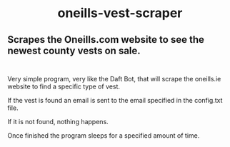 # <center> oneills-vest-scraper </center>

## Scrapes the Oneills.com website to see the newest county vests on sale.<br><br>


Very simple program, very like the Daft Bot, that will scrape the oneills.ie website to find a specific type of vest.

If the vest is found an email is sent to the email specified in the config.txt file.

If it is not found, nothing happens.

Once finished the program sleeps for a specified amount of time.
